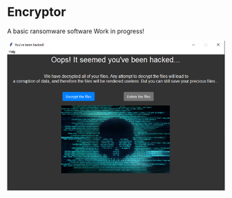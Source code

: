 # Encryptor
A basic ransomware software
Work in progress!

![ui image](https://github.com/jonaprojects/Encryptor/blob/master/ui_screenshot.png)
